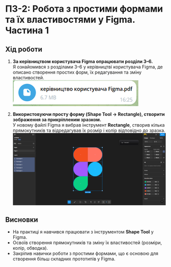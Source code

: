 # ПЗ-2: Робота з простими формами та їх властивостями у Figma. Частина 1

## Хід роботи

1. **За керівництвом користувача Figma опрацювати розділи 3–6.**  
   Я ознайомився з розділами 3–6 у керівництві користувача Figma, де описано створення простих форм, їх редагування та зміну властивостей.  
   ![Розділи керівництва Figma](images/figma_guide.png)

2. **Використовуючи просту форму (Shape Tool → Rectangle), створити зображення за прикріпленим зразком.**  
   У новому файлі Figma я вибрав інструмент **Rectangle**, створив кілька прямокутників та відредагував їх розмір і колір відповідно до зразка.  
   ![Приклад з прямокутниками](images/figma_logo.png)

## Висновки

- На практиці я навчився працювати з інструментом **Shape Tool** у Figma.
- Освоїв створення прямокутників та зміну їх властивостей (розміри, колір, обводка).
- Закріпив навички роботи з простими формами, що є основою для створення більш складних прототипів у Figma.
